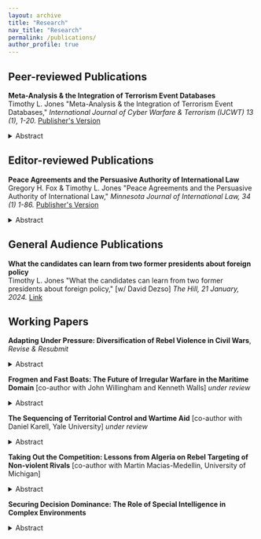```yaml
---
layout: archive
title: "Research"
nav_title: "Research"
permalink: /publications/
author_profile: true
---
```


## Peer-reviewed Publications

**Meta-Analysis & the Integration of Terrorism Event Databases**    
Timothy L. Jones "Meta-Analysis & the Integration of Terrorism Event Databases," *International Journal of Cyber Warfare & Terrorism (IJCWT) 13 (1), 1-20.* [Publisher's Version](https://www.igi-global.com/article/meta-analysis-and-the-integration-of-terrorism-event-databases/335944)

<details>
<summary>Abstract</summary>
Why do terrorist attacks occur in certain places and times but not others? Despite advances in collection and empirical methods, the literature has produced divergent results and reached little consensus for common hypotheses about the economic, political, and social causes of terrorism. It is hard to know what to make disagreements as studies adopt disparate research designs using different datasets covering different locations and times. This article applies the xSub data protocol to conduct a meta-analysis of terrorism event datasets and isolate explanations for variations in findings. Although the datasets are constructed for different purposes by different research teams, with different inclusion standards, processing data onto a common event typology, and conducting analysis across common coverage reduces heterogeneity in findings. This protocol also facilitates comparisons with general conflict event datasets, providing researchers, policymakers, and practitioners with a broader context for understanding terrorism in relation to other forms of violence.  
</details>

## Editor-reviewed Publications

**Peace Agreements and the Persuasive Authority of International Law** <br>
Gregory H. Fox & Timothy L. Jones "Peace Agreements and the Persuasive Authority of International Law," *Minnesota Journal of International Law, 34 (1) 1-86.* [Publisher's Version](https://scholarship.law.umn.edu/minn-jrnl-intl-law/vol34/iss1/1/)

<details>
<summary>Abstract</summary>
Non-international armed conflicts, or “NIACs,” are the most common form of warfare in the contemporary era. Not surprisingly, agreements ending NIACs are the most common type of peace agreement. But NIAC agreements appear permanently suspended in an international legal limbo: they do not qualify as binding treaties and neither international actors nor scholars agree on another legal status. <br><br>

This article is the second in a series to explore alternatives to the binding/non-binding dichotomy in understanding NIAC agreements’ relation to international law. We collected and coded all final NIAC agreements from 1991 to 2017 for incorporation of a range of international law principles, grouped primarily as those related to governance in the post-conflict state and those pertaining to transitional justice. We proposed a series of hypotheses as to why some agreements might have higher rates of incorporation and some lower.<br><br> 

Our primary findings reveal: (i) a notable increase in the incorporation of transitional justice principles, not governance principles, when the United Nations assumes roles such as party, mediator, observer, or witness; (ii) a decrease in international law incorporation, when regional organizations are involved in any capacity; and (iii) an associated decrease in overall international law incorporation, specifically governance principles, as conflicts become more lethal or focus on territorial disputes. <br><br>

The UN’s association with higher inclusion of international norms, as well as the ubiquity of including governance norms when any third party joins a NIAC peace process, casts the agreements as important vehicles for implementing and enforcing international legal principles. This role for international law is not dependent on the agreements’ formal status. But the critical participation of the UN -- an organization not only built on fidelity to international law but that instructs its representatives to employ international law as a framework for peace process -- is also a marker of this role’s fragility. Recent gridlock in the UN may have dire implications for this mode of legal influence. <br><br>
</details>

## General Audience Publications

**What the candidates can learn from two former presidents about foreign policy**    
Timothy L. Jones "What the candidates can learn from two former presidents about foreign policy," [w/ David Dezso] *The Hill, 21 January, 2024.* [Link](https://thehill.com/opinion/international/4417080-what-the-candidates-should-learn-from-two-former-presidents-about-foreign-policy/)

## Working Papers

**Adapting Under Pressure: Diversification of Rebel Violence in Civil Wars**, *Revise & Resubmit*

<details>
<summary>Abstract</summary>
In civil wars, why do some rebel groups adopt diversify portfolios of violence, while others specialize? This article proposes that rebels expand and contract repertoires in response to fluctuating external pressure. An analysis of 623 rebel groups across 30 civil wars reveals that diversification allows rebels to increase attack rates, appearing to stretch state resources and evade defensive measures. Leveraging a natural experiment from decapitation strikes in Pakistan, I find that adaptation to pressure better explains rebel dynamics than alternative theories, such as principal-agent problems. While diversification enhances survivability, it appears to undermine rebels' ability to achieve strategic objectives. 
</details>

**Frogmen and Fast Boats: The Future of Irregular Warfare in the Maritime Domain** [co-author with John Willingham and Kenneth Walls] *under review*

<details>
<summary>Abstract</summary>
This article examines how Irregular Warfare in the Maritime domain (IW-M) can strengthen national defense strategies for smaller states confronting more powerful naval adversaries. It argues that integrating special operations forces (SOF) into IW-M efforts provides a cost-effective, adaptable approach to defending littoral spaces, imposing costs, and enhancing deterrence. Drawing on historical examples and contemporary force design, this article identifies key conditions for success: strategic purpose, political backing, feasible objectives, and SOF integration. It offers practical insights for defense planners, emphasizing how purpose-built SOF units can address gaps in conventional naval posture. The article also highlights opportunities for SOF to assist partners through training, joint exercises, and low-cost technological adaptation. As great power competition increasingly plays out in contested waters, IW-M offers policymakers and military leaders a scalable, flexible toolset to counter aggression, defend sovereignty, and improve regional resilience—particularly where conventional options may be limited, unaffordable, or politically constrained. 
</details>

**The Sequencing of Territorial Control and Wartime Aid** [co-author with Daniel Karell, Yale University] *under review*

<details>
<summary>Abstract</summary>
How does development aid affect insurgent violence, and under what conditions can it contribute to stabilization? While existing studies emphasize the importance of service provision in population-centric counterinsurgency, they often overlook how the effectiveness of aid varies across time and territory. This study examines the conditional effects of development aid on violence during the US-led war in Afghanistan. We construct and analyze twelve years of newly generated, fine-grained monthly estimates of territorial control, paired with data on over 63,000 development projects implemented through Afghanistan’s National Solidarity Program (NSP)—a low-cost, community-driven aid initiative. We contend that the effectiveness of aid depends on its sequencing relative to state consolidation: aid delivered into contested territory provokes violence, while aid introduced after the establishment of control helps to reduce it. This pattern holds across multiple conflict phases, with aid most effective during lower-intensity periods and least effective during large-scale military operations. The results are consistent across alternative measures of aid and estimates of territorial control. Together, the findings offer new insight into the political logic of wartime aid and underscore the importance of aligning development interventions with both micro- and macro-level security dynamics. 
</details>

**Taking Out the Competition: Lessons from Algeria on Rebel Targeting of Non-violent Rivals** [co-author with Martin Macias-Medellin, University of Michigan]

<details>
<summary>Abstract</summary>
To what extent does competition shape rebel behavior in civil war? While scholars have increasingly scrutinized the impact of multiple armed rebel groups on conflict dynamics, this study considers a less examined aspect: the influence of non-violent rivals. We posit that rebel groups strategically target high-profile social personalities during periods of fragmented opposition, viewing them as a threat to their political relevance and authority, to bolster their support base, and eliminate alternative means to challenge the state. As non-violent campaigns diminish or disappear, rebel groups pivot their attention towards targeting rival militant factions, state security forces, and the general population. Our theory is substantiated through an original dataset detailing violent events in Algeria from 1988 to 2001. This research sheds new light on the targeting behavior of rebel groups and underscores the significance of considering both violent and non-violent dimensions in understanding civil conflict dynamics.    
</details>

**Securing Decision Dominance: The Role of Special Intelligence in Complex Environments**

<details>
<summary>Abstract</summary>
In a rapidly converging and volatile threat environment, special intelligence must evolve to meet the complex demands facing Special Operations Forces (SOF). This paper explores the critical role of intelligence in enabling SOF to deter adversaries, disrupt hostile operations, and build partner resilience in regions vital to strategic competition. Special intelligence must become more actionable, integrated, and resilient. It must deliver accurate, timely, and operationally relevant insights, foster a high level of synergy between intelligence and operations, and maintain a comprehensive understanding of adversaries and environments. The study further investigates how intelligence frameworks can leverage emerging technologies and optimize interagency and multinational networks to enhance agility and decision dominance in peacetime competition and crisis. Innovation, speed, flexibility, and high connectivity are emphasized as essential traits for adapting to the fast-evolving technological and operational landscape. Special intelligence must not only support immediate tactical objectives but also contribute to strategic deterrence and long-term stability. Ultimately, this article argues that the future effectiveness of special intelligence rests on its ability to adapt rapidly, integrate widely, and deliver decisive, asymmetrical advantages in an increasingly contested global security environment.
</details>
